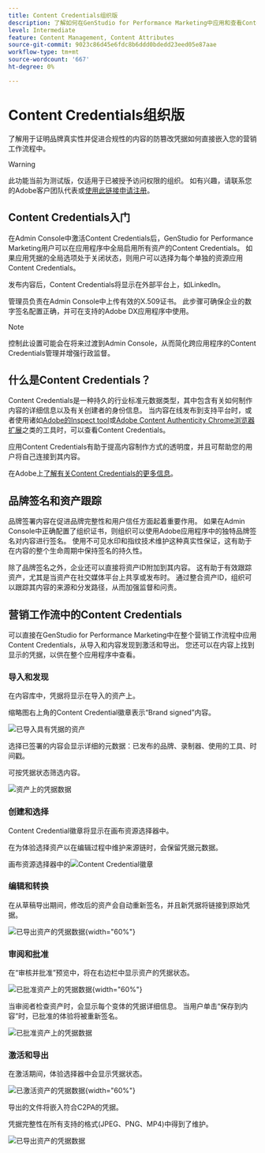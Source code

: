 ```yaml
---
title: Content Credentials组织版
description: 了解如何在GenStudio for Performance Marketing中应用和查看Content Credentials。
level: Intermediate
feature: Content Management, Content Attributes
source-git-commit: 9023c86d45e6fdc8b6ddd0bdedd23eed05e87aae
workflow-type: tm+mt
source-wordcount: '667'
ht-degree: 0%

---
```


# Content Credentials组织版

了解用于证明品牌真实性并促进合规性的内容的防篡改凭据如何直接嵌入您的营销工作流程中。

>[!WARNING]
>
> 此功能当前为测试版，仅适用于已被授予访问权限的组织。 如有兴趣，请联系您的Adobe客户团队代表或[使用此链接申请注册](https://www.feedbackprogram.adobe.com/c/a/5aWPEOthrDv22Mf9CyekOy?source=qr)。


## Content Credentials入门

在Admin Console中激活Content Credentials后，GenStudio for Performance Marketing用户可以在应用程序中全局启用所有资产的Content Credentials。 如果应用凭据的全局选项处于关闭状态，则用户可以选择为每个单独的资源应用Content Credentials。

发布内容后，Content Credentials将显示在外部平台上，如LinkedIn。

管理员负责在Admin Console中上传有效的X.509证书。 此步骤可确保企业的数字签名配置正确，并可在支持的Adobe DX应用程序中使用。

>[!NOTE]
>
>控制此设置可能会在将来过渡到Admin Console，从而简化跨应用程序的Content Credentials管理并增强行政监督。

## 什么是Content Credentials？ 

Content Credentials是一种持久的行业标准元数据类型，其中包含有关如何制作内容的详细信息以及有关创建者的身份信息。 当内容在线发布到支持平台时，或者使用诸如[Adobe的Inspect tool](https://contentauthenticity.adobe.com/inspect)或[Adobe Content Authenticity Chrome浏览器扩展](https://helpx.adobe.com/cn/creative-cloud/help/cai/adobe-content-authenticity-chrome-browser-extension.html)之类的工具时，可以查看Content Credentials。  

应用Content Credentials有助于提高内容制作方式的透明度，并且可帮助您的用户将自己连接到其内容。

在Adobe上[了解有关Content Credentials的更多信息](https://helpx.adobe.com/cn/creative-cloud/help/content-credentials.html)。

## 品牌签名和资产跟踪

品牌签署内容在促进品牌完整性和用户信任方面起着重要作用。 如果在Admin Console中正确配置了组织证书，则组织可以使用Adobe应用程序中的独特品牌签名对内容进行签名。 使用不可见水印和指纹技术维护这种真实性保证，这有助于在内容的整个生命周期中保持签名的持久性。

除了品牌签名之外，企业还可以直接将资产ID附加到其内容。 这有助于有效跟踪资产，尤其是当资产在社交媒体平台上共享或发布时。 通过整合资产ID，组织可以跟踪其内容的来源和分发路径，从而加强监督和问责。

## 营销工作流中的Content Credentials

可以直接在GenStudio for Performance Marketing中在整个营销工作流程中应用Content Credentials，从导入和内容发现到激活和导出。 您还可以在内容上找到显示的凭据，以供在整个应用程序中查看。

### 导入和发现

在内容库中，凭据将显示在导入的资产上。

缩略图右上角的Content Credential徽章表示“Brand signed”内容。

![已导入具有凭据的资产](./images/import-discovery1.png)

选择已签署的内容会显示详细的元数据：已发布的品牌、录制器、使用的工具、时间戳。

可按凭据状态筛选内容。

![资产上的凭据数据](./images/import-discovery2.png)

### 创建和选择

Content Credential徽章将显示在画布资源选择器中。

在为体验选择资产以在编辑过程中维护来源链时，会保留凭据元数据。

画布资源选择器中的![Content Credential徽章](./images/creation-selection1.png)

### 编辑和转换

在从草稿导出期间，修改后的资产会自动重新签名，并且新凭据将链接到原始凭据。

![已导出资产的凭据数据](./images/edit-and-transformation1.png){width="60%"}

### 审阅和批准

在“审核并批准”预览中，将在右边栏中显示资产的凭据状态。

![已批准资产上的凭据数据](./images/review-and-approve1.png){width="60%"}

当审阅者检查资产时，会显示每个变体的凭据详细信息。 当用户单击“保存到内容”**&#x200B;**&#x200B;时，已批准的体验将被重新签名。

![已批准资产上的凭据数据](./images/review-and-approve2.png)

### 激活和导出

在激活期间，体验选择器中会显示凭据状态。

![已激活资产的凭据数据](./images/activate-export1.png){width="60%"}

导出的文件将嵌入符合C2PA的凭据。

凭据完整性在所有支持的格式(JPEG、PNG、MP4)中得到了维护。

![已导出资产的凭据数据](./images/activate-export2.png)

